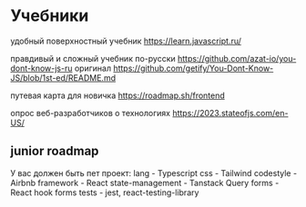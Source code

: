 # Учебники

удобный поверхностный учебник
<https://learn.javascript.ru/>

правдивый и сложный учебник
по-русски
<https://github.com/azat-io/you-dont-know-js-ru>
оригинал
<https://github.com/getify/You-Dont-Know-JS/blob/1st-ed/README.md>

путевая карта для новичка
<https://roadmap.sh/frontend>

опрос веб-разработчиков о технологиях
<https://2023.stateofjs.com/en-US/>

## junior roadmap

У вас должен быть пет проект:
lang - Typescript
css - Tailwind
codestyle - Airbnb
framework - React
state-management - Tanstack Query
forms - React hook forms
tests - jest, react-testing-library
